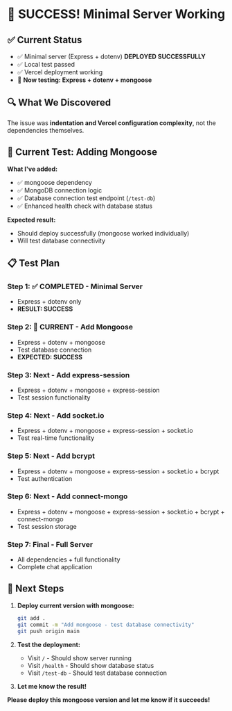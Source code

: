 # 🎉 SUCCESS! Minimal Server Working

## ✅ Current Status
- ✅ Minimal server (Express + dotenv) **DEPLOYED SUCCESSFULLY**
- ✅ Local test passed
- ✅ Vercel deployment working
- 🔄 **Now testing: Express + dotenv + mongoose**

## 🔍 What We Discovered
The issue was **indentation and Vercel configuration complexity**, not the dependencies themselves.

## 🚀 Current Test: Adding Mongoose

**What I've added:**
- ✅ mongoose dependency
- ✅ MongoDB connection logic
- ✅ Database connection test endpoint (`/test-db`)
- ✅ Enhanced health check with database status

**Expected result:**
- Should deploy successfully (mongoose worked individually)
- Will test database connectivity

## 📋 Test Plan

### Step 1: ✅ COMPLETED - Minimal Server
- Express + dotenv only
- **RESULT: SUCCESS**

### Step 2: 🔄 CURRENT - Add Mongoose
- Express + dotenv + mongoose
- Test database connection
- **EXPECTED: SUCCESS**

### Step 3: Next - Add express-session
- Express + dotenv + mongoose + express-session
- Test session functionality

### Step 4: Next - Add socket.io
- Express + dotenv + mongoose + express-session + socket.io
- Test real-time functionality

### Step 5: Next - Add bcrypt
- Express + dotenv + mongoose + express-session + socket.io + bcrypt
- Test authentication

### Step 6: Next - Add connect-mongo
- Express + dotenv + mongoose + express-session + socket.io + bcrypt + connect-mongo
- Test session storage

### Step 7: Final - Full Server
- All dependencies + full functionality
- Complete chat application

## 🎯 Next Steps

1. **Deploy current version with mongoose:**
   ```bash
   git add .
   git commit -m "Add mongoose - test database connectivity"
   git push origin main
   ```

2. **Test the deployment:**
   - Visit `/` - Should show server running
   - Visit `/health` - Should show database status
   - Visit `/test-db` - Should test database connection

3. **Let me know the result!**

**Please deploy this mongoose version and let me know if it succeeds!**
